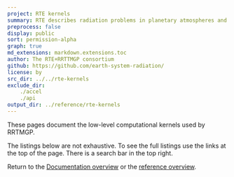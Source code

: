 ```yaml
---
project: RTE kernels
summary: RTE describes radiation problems in planetary atmospheres and computes radiative fluxes.
preprocess: false
display: public
sort: permission-alpha
graph: true
md_extensions: markdown.extensions.toc
author: The RTE+RRTTMGP consortium
github: https://github.com/earth-system-radiation/
license: by
src_dir: ../../rte-kernels
exclude_dir:
	./accel
	./api
output_dir: ../reference/rte-kernels
---
```


These pages document the low-level computational kernels used by RRTMGP.

The listings below are not exhaustive.
To see the full listings use the links at the top of the page.
There is a search bar in the top right.

Return to the [Documentation overview] or the [reference overview].

[documentation overview]: ../../index.html
[reference overview]: ../index.html
